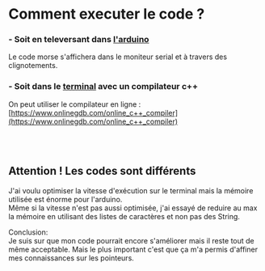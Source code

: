 # Comment executer le code ?

### - Soit en televersant dans [l'arduino](./arduino/main/)

Le code morse s'affichera dans le moniteur serial et à travers des clignotements.

### - Soit dans le [terminal](./terminal/) avec un compilateur c++

On peut utiliser le compilateur en ligne : [https://www.onlinegdb.com/online_c++_compiler](https://www.onlinegdb.com/online_c++_compiler)  

<br/>
<br/>

## Attention ! Les codes sont différents

J'ai voulu optimiser la vitesse d'exécution sur le terminal mais la mémoire utilisée est énorme pour l'arduino.  
Même si la vitesse n'est pas aussi optimisée, j'ai essayé de reduire au max la mémoire en utilisant des listes de caractères et non pas des String.  

Conclusion:  
Je suis sur que mon code pourrait encore s'améliorer mais il reste tout de même acceptable. Mais le plus important c'est que ça m'a permis d'affiner mes connaissances sur les pointeurs.
